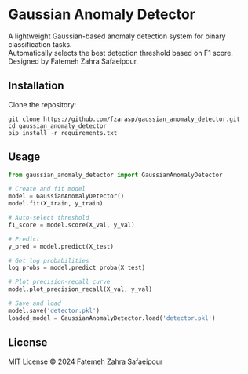 # Gaussian Anomaly Detector

A lightweight Gaussian-based anomaly detection system for binary classification tasks.  
Automatically selects the best detection threshold based on F1 score.  
Designed by Fatemeh Zahra Safaeipour.

## Installation

Clone the repository:

```
git clone https://github.com/fzarasp/gaussian_anomaly_detector.git
cd gaussian_anomaly_detector
pip install -r requirements.txt
```

## Usage

```python
from gaussian_anomaly_detector import GaussianAnomalyDetector

# Create and fit model
model = GaussianAnomalyDetector()
model.fit(X_train, y_train)

# Auto-select threshold
f1_score = model.score(X_val, y_val)

# Predict
y_pred = model.predict(X_test)

# Get log probabilities
log_probs = model.predict_proba(X_test)

# Plot precision-recall curve
model.plot_precision_recall(X_val, y_val)

# Save and load
model.save('detector.pkl')
loaded_model = GaussianAnomalyDetector.load('detector.pkl')
```

## License

MIT License © 2024 Fatemeh Zahra Safaeipour
